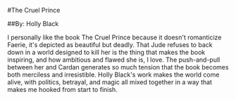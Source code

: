 #The Cruel Prince

##By: Holly Black


I personally like the book The Cruel Prince because it doesn't romanticize Faerie, it's depicted as beautiful but deadly. That Jude refuses to back down in a world designed to kill her is the thing that makes the book inspiring, and how ambitious and flawed she is, I love. The push-and-pull between her and Cardan generates so much tension that the book becomes both merciless and irresistible. Holly Black's work makes the world come alive, with politics, betrayal, and magic all mixed together in a way that makes me hooked from start to finish.
